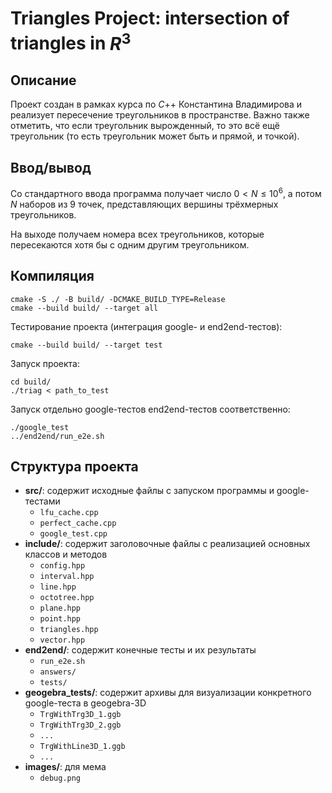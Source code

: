 # Triangles Project: intersection of triangles in $R^3$

## Описание
Проект создан в рамках курса по $C$++ Константина Владимирова и реализует пересечение треугольников в пространстве. Важно также отметить, что если треугольник вырожденный, то это всё ещё треугольник (то есть треугольник может быть и прямой, и точкой).

## Ввод/вывод
Со стандартного ввода программа получает число $0 < N \leqslant 10^6$, а потом $N$ наборов из $9$ точек, представляющих вершины трёхмерных треугольников. 

На выходе получаем номера всех треугольников, которые пересекаются хотя бы с одним другим треугольником.

## Компиляция
```
cmake -S ./ -B build/ -DCMAKE_BUILD_TYPE=Release
cmake --build build/ --target all
```

Тестирование проекта (интеграция google- и end2end-тестов):
```
cmake --build build/ --target test
```

Запуск проекта:
```
cd build/
./triag < path_to_test
```

Запуск отдельно google-тестов end2end-тестов соответственно:
```
./google_test
../end2end/run_e2e.sh
```


## Структура проекта
- **src/**: содержит исходные файлы с запуском программы и google-тестами
  - `lfu_cache.cpp`
  - `perfect_cache.cpp`
  - `google_test.cpp`
- **include/**: содержит заголовочные файлы с реализацией основных классов и методов
  - `config.hpp`   
  - `interval.hpp` 
  - `line.hpp`
  - `octotree.hpp` 
  - `plane.hpp`
  - `point.hpp`   
  - `triangles.hpp`
  - `vector.hpp`
- **end2end/**: содержит конечные тесты и их результаты
  - `run_e2e.sh`
  - `answers/`  
  - `tests/`
- **geogebra_tests/**: содержит архивы для визуализации конкретного google-теста в geogebra-3D
  - `TrgWithTrg3D_1.ggb`
  - `TrgWithTrg3D_2.ggb`
  - `...`
  - `TrgWithLine3D_1.ggb`
  - `...`
- **images/**: для мема
  - `debug.png`
